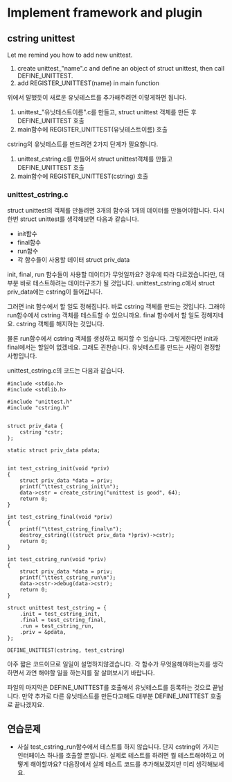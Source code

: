 # Implement framework and plugin

## cstring unittest

Let me remind you how to add new unittest.
1. create unittest_"name".c and define an object of struct unittest, then call DEFINE_UNITTEST.
2. add REGISTER_UNITTEST(name) in main function


위에서 말했듯이 새로운 유닛테스트를 추가해주려면 이렇게하면 됩니다.
1. unittest_"유닛테스트이름".c를 만들고, struct unittest 객체를 만든 후 DEFINE_UNITTEST 호출
2. main함수에 REGISTER_UNITTEST(유닛테스트이름) 호출

cstring의 유닛테스트를 만드려면 2가지 단계가 필요합니다.
1. unittest_cstring.c를 만들어서 struct unittest객체를 만들고 DEFINE_UNITTEST 호출
2. main함수에 REGISTER_UNITTEST(cstring) 호출

### unittest_cstring.c

struct unittest의 객체를 만들려면 3개의 함수와 1개의 데이터를 만들어야합니다. 다시한번 struct unittest를 생각해보면 다음과 같습니다.
* init함수
* final함수
* run함수
* 각 함수들이 사용할 데이터 struct priv_data

init, final, run 함수들이 사용할 데이터가 무엇일까요?
경우에 따라 다르겠습니다만, 대부분 바로 테스트하려는 데이터구조가 될 것입니다.
unittest_cstring.c에서 struct priv_data에는 cstring이 들어갑니다.

그러면 init 함수에서 할 일도 정해집니다. 바로 cstring 객체를 만드는 것입니다. 그래야 run함수에서 cstring 객체를 테스트할 수 있으니까요. final 함수에서 할 일도 정해지네요. cstring 객체를 해지하는 것입니다.

물론 run함수에서 cstring 객체를 생성하고 해지할 수 있습니다. 그렇게한다면 init과 final에서는 할일이 없겠네요. 그래도 괸찬습니다. 유닛테스트를 만드는 사람이 결정할 사항입니다.

unittest_cstring.c의 코드는 다음과 같습니다.

```
#include <stdio.h>
#include <stdlib.h>

#include "unittest.h"
#include "cstring.h"


struct priv_data {
	cstring *cstr;
};

static struct priv_data pdata;


int test_cstring_init(void *priv)
{
	struct priv_data *data = priv;
	printf("\ttest_cstring_init\n");
	data->cstr = create_cstring("unittest is good", 64);
	return 0;
}

int test_cstring_final(void *priv)
{
	printf("\ttest_cstring_final\n");
	destroy_cstring(((struct priv_data *)priv)->cstr);
	return 0;
}

int test_cstring_run(void *priv)
{
	struct priv_data *data = priv;
	printf("\ttest_cstring_run\n");
	data->cstr->debug(data->cstr);
	return 0;
}

struct unittest test_cstring = {
	.init = test_cstring_init,
	.final = test_cstring_final,
	.run = test_cstring_run,
	.priv = &pdata,
};

DEFINE_UNITTEST(cstring, test_cstring)
```

아주 짧은 코드이므로 일일이 설명하지않겠습니다. 각 함수가 무엇을해야하는지를 생각하면서 과연 해야할 일을 하는지를 잘 살펴보시기 바랍니다.

파일의 마지막은 DEFINE_UNITTEST를 호출해서 유닛테스트를 등록하는 것으로 끝납니다. 만약 추가로 다른 유닛테스트를 만든다고해도 대부분 DEFINE_UNITTEST 호출로 끝나겠지요.


## 연습문제
* 사실 test_cstring_run함수에서 테스트를 하지 않습니다. 단지 cstring이 가지는 인터페이스 하나를 호출할 뿐입니다. 실제로 테스트를 하려면 뭘 테스트해야하고 어떻게 해야할까요? 다음장에서 실제 테스트 코드를 추가해보겠지만 미리 생각해보세요.
